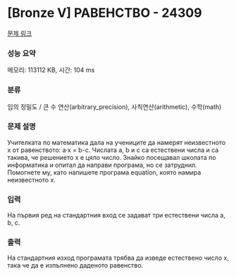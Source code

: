 # [Bronze V] РАВЕНСТВО - 24309 

[문제 링크](https://www.acmicpc.net/problem/24309) 

### 성능 요약

메모리: 113112 KB, 시간: 104 ms

### 분류

임의 정밀도 / 큰 수 연산(arbitrary_precision), 사칙연산(arithmetic), 수학(math)

### 문제 설명

<p>Учителката по математика дала на учениците да намерят неизвестното x от равенството: a·x = b-c. Числата а, b и c са естествени числа и са такива, че решението x е цяло число. Знайко посещавал школата по информатика и опитал да направи програма, но се затруднил. Помогнете му, като напишете програма equation, която намира неизвестното x.</p>

### 입력 

 <p>На първия ред на стандартния вход се задават три естествени числа а, b, c.</p>

### 출력 

 <p>На стандартния изход програмата трябва да изведе естествено число x, така че да е изпълнено даденото равенство.</p>

